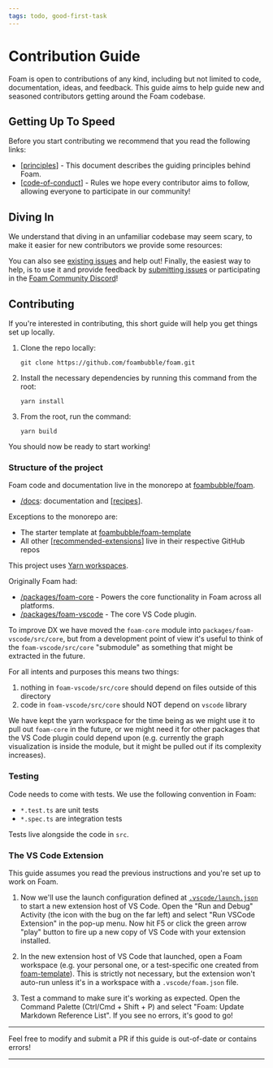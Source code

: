 ```yaml
---
tags: todo, good-first-task
---
```

# Contribution Guide

Foam is open to contributions of any kind, including but not limited to code, documentation, ideas, and feedback.
This guide aims to help guide new and seasoned contributors getting around the Foam codebase.

## Getting Up To Speed

Before you start contributing we recommend that you read the following links:

- [[principles]] - This document describes the guiding principles behind Foam.
- [[code-of-conduct]] - Rules we hope every contributor aims to follow, allowing everyone to participate in our community!

## Diving In

We understand that diving in an unfamiliar codebase may seem scary,
to make it easier for new contributors we provide some resources:

You can also see [existing issues](https://github.com/foambubble/foam/issues) and help out!
Finally, the easiest way to help, is to use it and provide feedback by [submitting issues](https://github.com/foambubble/foam/issues/new/choose) or participating in the [Foam Community Discord](https://foambubble.github.io/join-discord/g)!

## Contributing

If you're interested in contributing, this short guide will help you get things set up locally.

1. Clone the repo locally:

   `git clone https://github.com/foambubble/foam.git`

2. Install the necessary dependencies by running this command from the root:

   `yarn install`

3. From the root, run the command:

   `yarn build`

You should now be ready to start working!

### Structure of the project

Foam code and documentation live in the monorepo at [foambubble/foam](https://github.com/foambubble/foam/).

- [/docs](https://github.com/foambubble/foam/tree/master/docs): documentation and [[recipes]].

Exceptions to the monorepo are:

- The starter template at [foambubble/foam-template](https://github.com/foambubble/)
- All other [[recommended-extensions]] live in their respective GitHub repos

This project uses [Yarn workspaces](https://classic.yarnpkg.com/en/docs/workspaces/). 

Originally Foam had:

- [/packages/foam-core](https://github.com/foambubble/foam/tree/master/packages/foam-core) - Powers the core functionality in Foam across all platforms.
- [/packages/foam-vscode](https://github.com/foambubble/foam/tree/master/packages/foam-vscode) - The core VS Code plugin.

To improve DX we have moved the `foam-core` module into `packages/foam-vscode/src/core`, but from a development point of view it's useful to think of the `foam-vscode/src/core` "submodule" as something that might be extracted in the future.

For all intents and purposes this means two things:

1. nothing in `foam-vscode/src/core` should depend on files outside of this directory
2. code in `foam-vscode/src/core` should NOT depend on `vscode` library

We have kept the yarn workspace for the time being as we might use it to pull out `foam-core` in the future, or we might need it for other packages that the VS Code plugin could depend upon (e.g. currently the graph visualization is inside the module, but it might be pulled out if its complexity increases).

### Testing

Code needs to come with tests.
We use the following convention in Foam:

- `*.test.ts` are unit tests
- `*.spec.ts` are integration tests

Tests live alongside the code in `src`.

### The VS Code Extension

This guide assumes you read the previous instructions and you're set up to work on Foam.

1. Now we'll use the launch configuration defined at [`.vscode/launch.json`](https://github.com/foambubble/foam/blob/master/.vscode/launch.json) to start a new extension host of VS Code. Open the "Run and Debug" Activity (the icon with the bug on the far left) and select "Run VSCode Extension" in the pop-up menu. Now hit F5 or click the green arrow "play" button to fire up a new copy of VS Code with your extension installed.

2. In the new extension host of VS Code that launched, open a Foam workspace (e.g. your personal one, or a test-specific one created from [foam-template](https://github.com/foambubble/foam-template)). This is strictly not necessary, but the extension won't auto-run unless it's in a workspace with a `.vscode/foam.json` file.

3. Test a command to make sure it's working as expected. Open the Command Palette (Ctrl/Cmd + Shift + P) and select "Foam: Update Markdown Reference List". If you see no errors, it's good to go!

---

Feel free to modify and submit a PR if this guide is out-of-date or contains errors!

---

[//begin]: # "Autogenerated link references for markdown compatibility"
[code-of-conduct]: code-of-conduct.md "Code of Conduct"
[//end]: # "Autogenerated link references"
[//begin]: # "Autogenerated link references for markdown compatibility"
[principles]: ../principles.md "Principles"
[code-of-conduct]: code-of-conduct.md "Code of Conduct"
[recipes]: ../user/recipes/recipes.md "Recipes"
[recommended-extensions]: ../user/getting-started/recommended-extensions.md "Recommended Extensions"
[//end]: # "Autogenerated link references"
